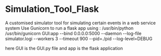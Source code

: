 # Simulation_Tool_Flask
A customised simulator tool for simulating certain events in a web service system 
Use Gunicorn to run a flask app using : /usr/bin/python /usr/bin/gunicorn GUI:app --bind 0.0.0.0:5000 --daemon --log-file simulator.logi --workers 3 --timeout 900 --pid=./pid --log-level=DEBUG

here GUI is the GUI.py file and app is the flask application 

